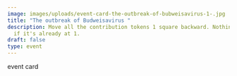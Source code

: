 ```yaml
---
image: images/uploads/event-card-the-outbreak-of-bubweisavirus-1-.jpg
title: "The outbreak of Budweisavirus "
description: Move all the contribution tokens 1 square backward. Nothing happens
  if it's already at 1.
draft: false
type: event
---
```

e﻿vent card